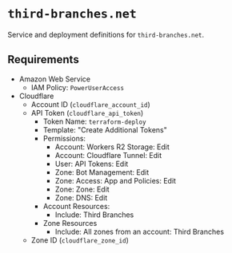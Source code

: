 # `third-branches.net`

Service and deployment definitions for `third-branches.net`.

## Requirements

- Amazon Web Service
  - IAM Policy: `PowerUserAccess`
- Cloudflare
  - Account ID (`cloudflare_account_id`)
  - API Token (`cloudflare_api_token`)
    - Token Name: `terraform-deploy`
    - Template: "Create Additional Tokens"
    - Permissions:
      - Account: Workers R2 Storage: Edit
      - Account: Cloudflare Tunnel: Edit
      - User: API Tokens: Edit
      - Zone: Bot Management: Edit
      - Zone: Access: App and Policies: Edit
      - Zone: Zone: Edit
      - Zone: DNS: Edit
    - Account Resources:
      - Include: Third Branches
    - Zone Resources
      - Include: All zones from an account: Third Branches
  - Zone ID (`cloudflare_zone_id`)
